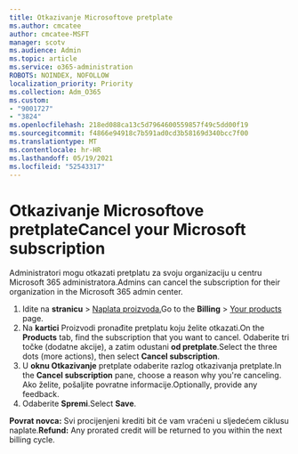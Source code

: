 ```yaml
---
title: Otkazivanje Microsoftove pretplate
ms.author: cmcatee
author: cmcatee-MSFT
manager: scotv
ms.audience: Admin
ms.topic: article
ms.service: o365-administration
ROBOTS: NOINDEX, NOFOLLOW
localization_priority: Priority
ms.collection: Adm_O365
ms.custom:
- "9001727"
- "3824"
ms.openlocfilehash: 218ed088ca13c5d7964600559857f49c5dd00f19
ms.sourcegitcommit: f4866e94918c7b591ad0cd3b58169d340bcc7f00
ms.translationtype: MT
ms.contentlocale: hr-HR
ms.lasthandoff: 05/19/2021
ms.locfileid: "52543317"
---
```

# <a name="cancel-your-microsoft-subscription"></a><span data-ttu-id="51d34-102">Otkazivanje Microsoftove pretplate</span><span class="sxs-lookup"><span data-stu-id="51d34-102">Cancel your Microsoft subscription</span></span>

<span data-ttu-id="51d34-103">Administratori mogu otkazati pretplatu za svoju organizaciju u centru Microsoft 365 administratora.</span><span class="sxs-lookup"><span data-stu-id="51d34-103">Admins can cancel the subscription for their organization in the Microsoft 365 admin center.</span></span>

1. <span data-ttu-id="51d34-104">Idite na **stranicu** \> [Naplata proizvoda.](https://go.microsoft.com/fwlink/p/?linkid=842054)</span><span class="sxs-lookup"><span data-stu-id="51d34-104">Go to the **Billing** \> [Your products](https://go.microsoft.com/fwlink/p/?linkid=842054) page.</span></span>
2. <span data-ttu-id="51d34-105">Na **kartici** Proizvodi pronađite pretplatu koju želite otkazati.</span><span class="sxs-lookup"><span data-stu-id="51d34-105">On the **Products** tab, find the subscription that you want to cancel.</span></span> <span data-ttu-id="51d34-106">Odaberite tri točke (dodatne akcije), a zatim odustani **od pretplate**.</span><span class="sxs-lookup"><span data-stu-id="51d34-106">Select the three dots (more actions), then select **Cancel subscription**.</span></span>
3. <span data-ttu-id="51d34-107">U **oknu Otkazivanje** pretplate odaberite razlog otkazivanja pretplate.</span><span class="sxs-lookup"><span data-stu-id="51d34-107">In the **Cancel subscription** pane, choose a reason why you're canceling.</span></span> <span data-ttu-id="51d34-108">Ako želite, pošaljite povratne informacije.</span><span class="sxs-lookup"><span data-stu-id="51d34-108">Optionally, provide any feedback.</span></span>
4. <span data-ttu-id="51d34-109">Odaberite **Spremi**.</span><span class="sxs-lookup"><span data-stu-id="51d34-109">Select **Save**.</span></span>

<span data-ttu-id="51d34-110">**Povrat novca:** Svi procijenjeni krediti bit će vam vraćeni u sljedećem ciklusu naplate.</span><span class="sxs-lookup"><span data-stu-id="51d34-110">**Refund:** Any prorated credit will be returned to you within the next billing cycle.</span></span>